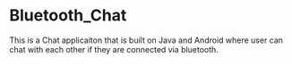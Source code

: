 # Bluetooth_Chat

This is a Chat applicaiton that is built on Java and Android where user can chat with each other if they are connected via bluetooth.
